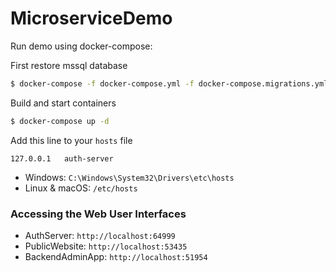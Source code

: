 # MicroserviceDemo

Run demo using docker-compose:

First restore mssql database
```sh
$ docker-compose -f docker-compose.yml -f docker-compose.migrations.yml run restore-database
```

Build and start containers
```sh
$ docker-compose up -d
```

Add this line to your `hosts` file
```
127.0.0.1	auth-server
```
- Windows: `C:\Windows\System32\Drivers\etc\hosts`
- Linux & macOS: `/etc/hosts`


### Accessing the Web User Interfaces
- AuthServer: `http://localhost:64999`
- PublicWebsite: `http://localhost:53435`
- BackendAdminApp: `http://localhost:51954`